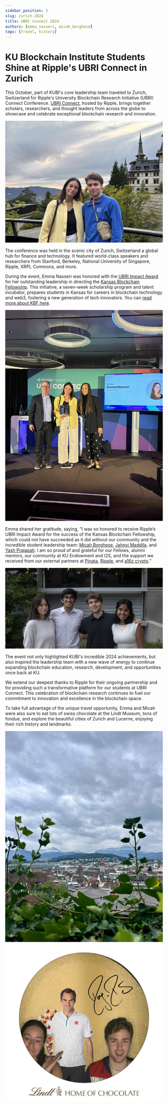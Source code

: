 ```yaml
---
sidebar_position: 3
slug: zurich-2024
title: UBRI Connect 2024
authors: [emma_nasseri, micah_borghese]
tags: [travel, history]
---
```


# KU Blockchain Institute Students Shine at Ripple's UBRI Connect in Zurich

This October, part of KUBI's core leadership team traveled to Zurich, Switzerland for Ripple's University Blockchain Research Initiative (UBRI) Connect Conference. [UBRI Connect](https://www.ubriconnect.com/), hosted by Ripple, brings together scholars, researchers, and thought leaders from across the globe to showcase and celebrate exceptional blockchain research and innovation.

![Emma and Micah](emma_and_micah.jpeg)

<!-- truncate -->

The conference was held in the scenic city of Zurich, Switzerland a global hub for finance and technology. It featured world-class speakers and researchers from Stanford, Berkeley, National University of Singapore, Ripple, XRPL Commons, and more.

During the event, Emma Nasseri was honored with the [UBRI Impact Award](https://i2s-research.ku.edu/news/article/ku-student-receives-leadership-award-for-blockchain-research-initiative-on-international-stage) for her outstanding leadership in directing the [Kansas Blockchain Fellowship](kansasblockchain.org). This initiative, a seven-week scholarship program and talent incubator, prepares students in Kansas for careers in blockchain technology and web3, fostering a new generation of tech innovators. You can [read more about KBF here](kbf-2024).

![UBRI Award](ubri_award.jpeg)

Emma shared her gratitude, saying, “I was so honored to receive Ripple’s UBRI Impact Award for the success of the Kansas Blockchain Fellowship, which could not have succeeded as it did without our community and the incredible student leadership team: [Micah Borghese](https://www.linkedin.com/in/micah-borghese/), [Jahnvi Maddila](https://www.linkedin.com/in/jahnvi-maddila-228359250/), and [Yash Prajapati](https://www.linkedin.com/in/yashprajapati23/). I am so proud of and grateful for our Fellows, alumni mentors, our community at KU Endowment and I2S, and the support we received from our external partners at [Pinata](https://pinata.cloud/), [Ripple](https://ripple.com/), and [a16z crypto](https://a16zcrypto.com/).”

![KBF Leadership Team](kbf_leadership.jpg)

The event not only highlighted KUBI's incredible 2024 achievements, but also inspired the leadership team with a new wave of energy to continue expanding blockchain education, research, development, and opportunities once back at KU.

We extend our deepest thanks to Ripple for their ongoing partnership and for providing such a transformative platform for our students at UBRI Connect. This celebration of blockchain research continues to fuel our commitment to innovation and excellence in the blockchain space.

To take full advantage of the unique travel opportunity, Emma and Micah were also sure to eat lots of swiss chocolate at the Lindt Museum, tons of fondue, and explore the beautiful cities of Zurich and Lucerne, enjoying their rich history and landmarks.

![lucerne](lucerne.jpeg)
![lindt](lindt.jpeg)
